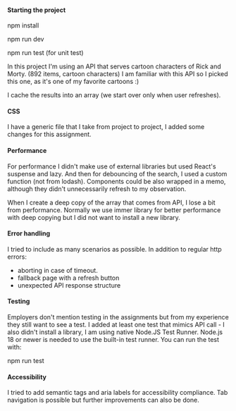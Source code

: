 
#### Starting the project

npm install

npm run dev

npm run test (for unit test)

In this project I'm using an API that serves cartoon characters of Rick and Morty. (892 items, cartoon characters)
I am familiar with this API so I picked this one, as it's one of my favorite cartoons :)

I cache the results into an array (we start over only when user refreshes). 

#### CSS
I have a generic file that I take from project to project, I added some changes for this assignment.

#### Performance
For performance I didn't make use of external libraries but used React's suspense and lazy.
And then for debouncing of the search, I used a custom function (not from lodash).
Components could be also wrapped in a memo, although they didn't unnecessarily refresh to my observation.

When I create a deep copy of the array that comes from API, I lose a bit from performance. Normally we use immer library for better performance with deep copying but I did not want to install a new library.

#### Error handling
I tried to include as many scenarios as possible. In addition to regular http errors:

- aborting in case of timeout.
- fallback page with a refresh button
- unexpected API response structure

#### Testing
Employers don't mention testing in the assignments but from my experience they still want to see a test. I added at least one test that mimics API call - I also didn't install a library, 
I am using native Node.JS Test Runner.
Node.js 18 or newer is needed to use the built-in test runner. You can run the test with:

npm run test

#### Accessibility
I tried to add semantic tags and aria labels for accessibility compliance. Tab navigation is possible but further improvements can also be done.
